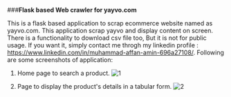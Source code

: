 ###**Flask based Web crawler for yayvo.com**

This is a flask based application to scrap ecommerce website named as yayvo.com. This application scrap yayvo and display content on screen. There is a functionality to download csv file too, But it is not for public usage. If you want it, simply contact me throgh my linkedin profile : https://www.linkedin.com/in/muhammad-affan-amin-696a27108/.
Following are some screenshots of application:

1. Home page to search a product.
![1](https://user-images.githubusercontent.com/36659805/77142720-d04a5500-6aa2-11ea-8484-39888e4465e1.PNG)

2. Page to display the product's details in a tabular form.
![2](https://user-images.githubusercontent.com/36659805/77142901-55356e80-6aa3-11ea-9d39-40e6abbd8ce1.PNG)








